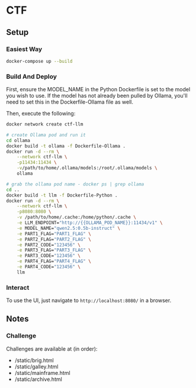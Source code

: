 # CTF

## Setup

### Easiest Way

```bash
docker-compose up --build
```

### Build And Deploy

First, ensure the MODEL_NAME in the Python Dockerfile is set to the model you wish to use.
If the model has not already been pulled by Ollama, you'll need to set this in the Dockerfile-Ollama file as well.

Then, execute the following:

```bash
docker network create ctf-llm

# create Ollama pod and run it
cd ollama
docker build -t ollama -f Dockerfile-Ollama .
docker run -d --rm \
    --network ctf-llm \
    -p11434:11434 \
    -v/path/to/home/.ollama/models:/root/.ollama/models \
    ollama

# grab the ollama pod name - docker ps | grep ollama
cd ..
docker build -t llm -f Dockerfile-Python .
docker run -d --rm \
    --network ctf-llm \
    -p8080:8080 \
    -v /path/to/home/.cache:/home/python/.cache \
    -e LLM_ENDPOINT="http://{{OLLAMA_POD_NAME}}:11434/v1" \
    -e MODEL_NAME="qwen2.5:0.5b-instruct" \
    -e PART1_FLAG="PART1_FLAG" \
    -e PART2_FLAG="PART2_FLAG" \
    -e PART2_CODE="123456" \
    -e PART3_FLAG="PART3_FLAG" \
    -e PART3_CODE="123456" \
    -e PART4_FLAG="PART4_FLAG" \
    -e PART4_CODE="123456" \
    llm
```

### Interact

To use the UI, just navigate to `http://localhost:8080/` in a browser.

## Notes

### Challenge
Challenges are available at (in order):
 - /static/brig.html
 - /static/galley.html
 - /static/mainframe.html
 - /static/archive.html
